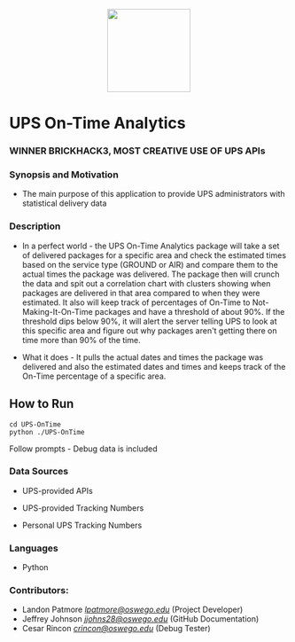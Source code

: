 <p align="center">
  <img src="http://i0.wp.com/flyrfd.com/wp-content/uploads/2015/09/ups-logo.jpg" width="150">
</p>

# UPS On-Time Analytics
### WINNER BRICKHACK3, MOST CREATIVE USE OF UPS APIs

### Synopsis and Motivation
* The main purpose of this application to provide UPS administrators with statistical delivery data

### Description
* In a perfect world - the UPS On-Time Analytics package will take a set of delivered packages for a specific area and check the estimated times based on the service type (GROUND or AIR) and compare them to the actual times the package was delivered.  The package then will crunch the data and spit out a correlation chart with clusters showing when packages are delivered in that area compared to when they were estimated.  It also will keep track of percentages of On-Time to Not-Making-It-On-Time packages and have a threshold of about 90%.  If the threshold dips below 90%, it will alert the server telling UPS to look at this specific area and figure out why packages aren't getting there on time more than 90% of the time.

* What it does - It pulls the actual dates and times the package was delivered and also the estimated dates and times and keeps track of the On-Time percentage of a specific area.

## How to Run
```
cd UPS-OnTime
python ./UPS-OnTime
```
Follow prompts - Debug data is included


### Data Sources
* UPS-provided APIs

* UPS-provided Tracking Numbers

* Personal UPS Tracking Numbers

### Languages
* Python

### Contributors:
* Landon Patmore *lpatmore@oswego.edu* (Project Developer)
* Jeffrey Johnson *jjohns28@oswego.edu* (GitHub Documentation)
* Cesar Rincon *crincon@oswego.edu* (Debug Tester)
